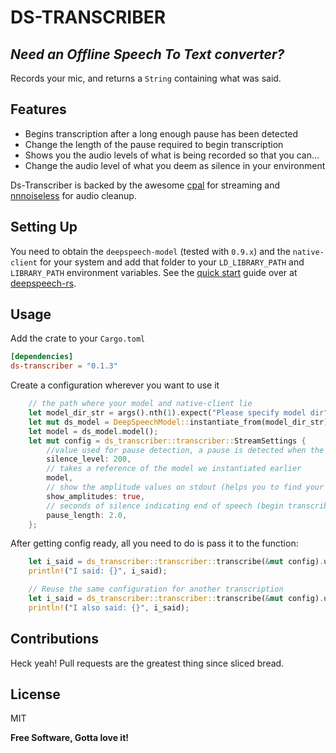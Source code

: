 # DS-TRANSCRIBER

## _Need an Offline Speech To Text converter?_

Records your mic, and returns a `String` containing what was said.

## Features

- Begins transcription after a long enough pause has been detected
- Change the length of the pause required to begin transcription
- Shows you the audio levels of what is being recorded so that you can...
- Change the audio level of what you deem as silence in your environment

Ds-Transcriber is backed by the awesome [cpal](https://github.com/RustAudio/cpal) for streaming and [nnnoiseless](https://github.com/jneem/nnnoiseless) for audio cleanup.

## Setting Up

You need to obtain the `deepspeech-model` (tested with `0.9.x`) and the `native-client` for your system and add that folder to your `LD_LIBRARY_PATH` and `LIBRARY_PATH` environment variables. See the [quick start](https://github.com/RustAudio/deepspeech-rs#quickstart) guide over at [deepspeech-rs](https://github.com/RustAudio/deepspeech-rs#quickstart).

## Usage

Add the crate to your `Cargo.toml`

```toml
[dependencies]
ds-transcriber = "0.1.3"
```

Create a configuration wherever you want to use it

```rust
    // the path where your model and native-client lie
    let model_dir_str = args().nth(1).expect("Please specify model dir");
    let mut ds_model = DeepSpeechModel::instantiate_from(model_dir_str);
    let model = ds_model.model();
    let mut config = ds_transcriber::transcriber::StreamSettings {
        //value used for pause detection, a pause is detected when the amplitude is less than this
        silence_level: 200,
        // takes a reference of the model we instantiated earlier
        model,
        // show the amplitude values on stdout (helps you to find your silence level)
        show_amplitudes: true,
        // seconds of silence indicating end of speech (begin transcribe when pause_length is grater than....)
        pause_length: 2.0,
    };
```

After getting config ready, all you need to do is pass it to the function:

```rust
    let i_said = ds_transcriber::transcriber::transcribe(&mut config).unwrap();
    println!("I said: {}", i_said);

    // Reuse the same configuration for another transcription
    let i_said = ds_transcriber::transcriber::transcribe(&mut config).unwrap();
    println!("I also said: {}", i_said);
```

## Contributions

Heck yeah! Pull requests are the greatest thing since sliced bread.

## License

MIT

**Free Software, Gotta love it!**
